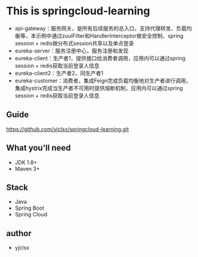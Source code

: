 # This is springcloud-learning
- api-gateway：服务网关，是所有后续服务的总入口，支持代理转发、负载均衡等，本示例中通过zuulFilter和HandlerInterceptor做安全控制、spring session + redis做分布式session共享以及单点登录
- eureka-server：服务注册中心，服务注册和发现
- eureka-client：生产者1，提供接口给消费者调用，应用内可以通过spring session + redis获取当前登录人信息
- eureka-client2：生产者2，同生产者1
- eureka-customer：消费者，集成Feign完成负载均衡地对生产者进行调用，集成hystrix完成当生产者不可用时提供熔断机制，应用内可以通过spring session + redis获取当前登录人信息

## Guide
https://github.com/yjclsx/springcloud-learning.git

## What you'll need
- JDK 1.8+
- Maven 3+

## Stack
- Java
- Spring Boot
- Spring Cloud

## author
- yjclsx